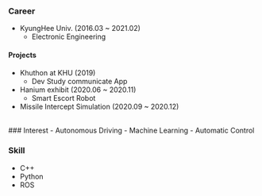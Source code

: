 ### Career

- KyungHee Univ. (2016.03 ~ 2021.02)
  - Electronic Engineering
#### Projects

- Khuthon at KHU (2019)
  - Dev Study communicate App
- Hanium exhibit (2020.06 ~ 2020.11)
  - Smart Escort Robot
- Missile Intercept Simulation (2020.09 ~ 2020.12)

<br>
### Interest
- Autonomous Driving
- Machine Learning
- Automatic Control 
</br>

### Skill
- C++
- Python
- ROS

